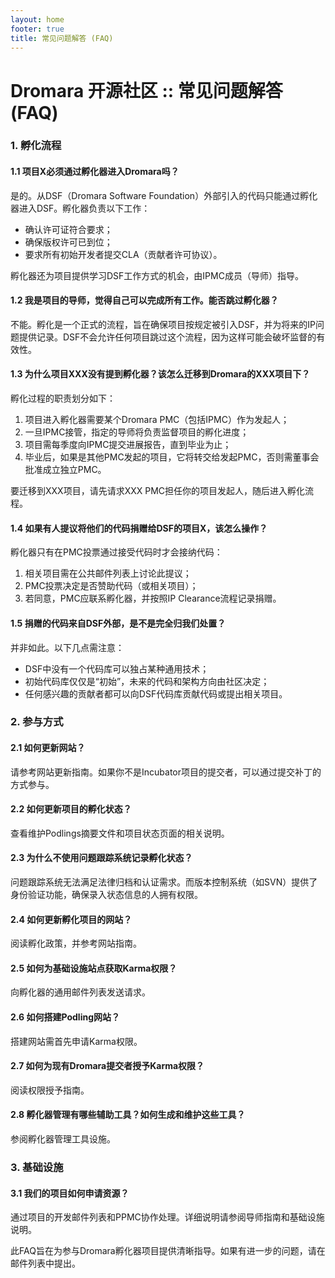 ```yaml
---
layout: home
footer: true
title: 常见问题解答 (FAQ)
---
```


# Dromara 开源社区 :: 常见问题解答 (FAQ)

### 1. 孵化流程

#### 1.1 项目X必须通过孵化器进入Dromara吗？
是的。从DSF（Dromara Software Foundation）外部引入的代码只能通过孵化器进入DSF。孵化器负责以下工作：
* 确认许可证符合要求；
* 确保版权许可已到位；
* 要求所有初始开发者提交CLA（贡献者许可协议）。

孵化器还为项目提供学习DSF工作方式的机会，由IPMC成员（导师）指导。

#### 1.2 我是项目的导师，觉得自己可以完成所有工作。能否跳过孵化器？
不能。孵化是一个正式的流程，旨在确保项目按规定被引入DSF，并为将来的IP问题提供记录。DSF不会允许任何项目跳过这个流程，因为这样可能会破坏监督的有效性。

#### 1.3 为什么项目XXX没有提到孵化器？该怎么迁移到Dromara的XXX项目下？
孵化过程的职责划分如下：
1. 项目进入孵化器需要某个Dromara PMC（包括IPMC）作为发起人；
2. 一旦IPMC接管，指定的导师将负责监督项目的孵化进度；
3. 项目需每季度向IPMC提交进展报告，直到毕业为止；
4. 毕业后，如果是其他PMC发起的项目，它将转交给发起PMC，否则需董事会批准成立独立PMC。

要迁移到XXX项目，请先请求XXX PMC担任你的项目发起人，随后进入孵化流程。

#### 1.4 如果有人提议将他们的代码捐赠给DSF的项目X，该怎么操作？
孵化器只有在PMC投票通过接受代码时才会接纳代码：
1. 相关项目需在公共邮件列表上讨论此提议；
2. PMC投票决定是否赞助代码（或相关项目）；
3. 若同意，PMC应联系孵化器，并按照IP Clearance流程记录捐赠。

#### 1.5 捐赠的代码来自DSF外部，是不是完全归我们处置？
并非如此。以下几点需注意：
* DSF中没有一个代码库可以独占某种通用技术；
* 初始代码库仅仅是“初始”，未来的代码和架构方向由社区决定；
* 任何感兴趣的贡献者都可以向DSF代码库贡献代码或提出相关项目。

### 2. 参与方式

#### 2.1 如何更新网站？
请参考网站更新指南。如果你不是Incubator项目的提交者，可以通过提交补丁的方式参与。

#### 2.2 如何更新项目的孵化状态？
查看维护Podlings摘要文件和项目状态页面的相关说明。

#### 2.3 为什么不使用问题跟踪系统记录孵化状态？
问题跟踪系统无法满足法律归档和认证需求。而版本控制系统（如SVN）提供了身份验证功能，确保录入状态信息的人拥有权限。

#### 2.4 如何更新孵化项目的网站？
阅读孵化政策，并参考网站指南。

#### 2.5 如何为基础设施站点获取Karma权限？
向孵化器的通用邮件列表发送请求。

#### 2.6 如何搭建Podling网站？
搭建网站需首先申请Karma权限。

#### 2.7 如何为现有Dromara提交者授予Karma权限？
阅读权限授予指南。

#### 2.8 孵化器管理有哪些辅助工具？如何生成和维护这些工具？
参阅孵化器管理工具设施。

### 3. 基础设施

#### 3.1 我们的项目如何申请资源？
通过项目的开发邮件列表和PPMC协作处理。详细说明请参阅导师指南和基础设施说明。

此FAQ旨在为参与Dromara孵化器项目提供清晰指导。如果有进一步的问题，请在邮件列表中提出。